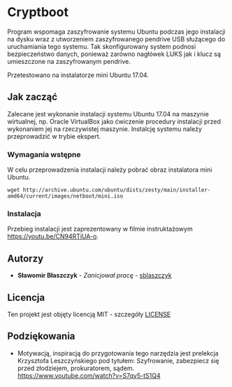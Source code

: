 # Cryptboot

Program wspomaga zaszyfrowanie systemu Ubuntu podczas jego instalacji na dysku wraz z utworzeniem zaszyfrowanego pendrive USB służącego do uruchamiania tego systemu.
Tak skonfigurowany system podnosi bezpieczeństwo danych, ponieważ zarówno nagłówek LUKS jak i klucz są umieszczone na zaszyfrowanym pendrive.

Przetestowano na instalatorze mini Ubuntu 17.04.

## Jak zacząć

Zalecane jest wykonanie instalacji systemu Ubuntu 17.04 na maszynie wirtualnej, np. Oracle VirtualBox jako ćwiczenie procedury instalacji przed wykonaniem jej na rzeczywistej maszynie.
Instalcję systemu należy przeprowadzić w trybie ekspert.

### Wymagania wstępne

W celu przeprowadzenia instalacji należy pobrać obraz instalatora mini Ubuntu.

```
wget http://archive.ubuntu.com/ubuntu/dists/zesty/main/installer-amd64/current/images/netboot/mini.iso
```

### Instalacja

Przebieg instalacji jest zaprezentowany w filmie instruktażowym https://youtu.be/CN94RTiUA-o.

## Autorzy

* **Sławomir Błaszczyk** - *Zanicjował pracę* - [sblaszczyk](https://github.com/sblaszczyk)

## Licencja

Ten projekt jest objęty licencją MIT - szczegóły [LICENSE](LICENSE)

## Podziękowania

* Motywacją, inspiracją do przygotowania tego narzędzia jest prelekcja Krzysztofa Leszczyńskiego pod tytułem: Szyfrowanie, zabezpiecz się przed złodziejem, prokuratorem, sądem. https://www.youtube.com/watch?v=S7qy5-tS1Q4

